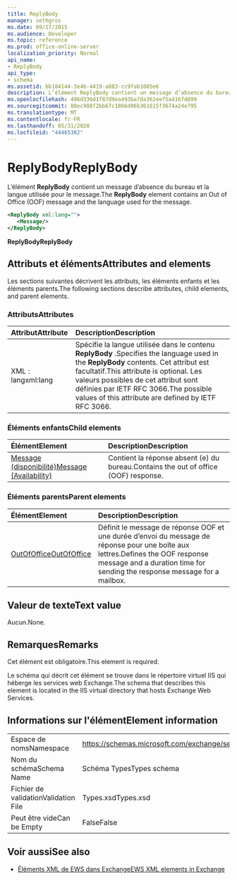 ```yaml
---
title: ReplyBody
manager: sethgros
ms.date: 09/17/2015
ms.audience: Developer
ms.topic: reference
ms.prod: office-online-server
localization_priority: Normal
api_name:
- ReplyBody
api_type:
- schema
ms.assetid: bb184144-3e4b-4419-a883-cc9fab1085e6
description: L’élément ReplyBody contient un message d’absence du bureau et la langue utilisée pour le message.
ms.openlocfilehash: 496d336d1f87d9ea493ba7da362eef5a416fd899
ms.sourcegitcommit: 88ec988f2bb67c1866d06b361615f3674a24e795
ms.translationtype: MT
ms.contentlocale: fr-FR
ms.lasthandoff: 05/31/2020
ms.locfileid: "44465302"
---
```

# <a name="replybody"></a><span data-ttu-id="ef28f-103">ReplyBody</span><span class="sxs-lookup"><span data-stu-id="ef28f-103">ReplyBody</span></span>

<span data-ttu-id="ef28f-104">L’élément **ReplyBody** contient un message d’absence du bureau et la langue utilisée pour le message.</span><span class="sxs-lookup"><span data-stu-id="ef28f-104">The **ReplyBody** element contains an Out of Office (OOF) message and the language used for the message.</span></span> 
  
```XML
<ReplyBody xml:lang="">
   <Message/>
</ReplyBody>
```

 <span data-ttu-id="ef28f-105">**ReplyBody**</span><span class="sxs-lookup"><span data-stu-id="ef28f-105">**ReplyBody**</span></span>
## <a name="attributes-and-elements"></a><span data-ttu-id="ef28f-106">Attributs et éléments</span><span class="sxs-lookup"><span data-stu-id="ef28f-106">Attributes and elements</span></span>

<span data-ttu-id="ef28f-107">Les sections suivantes décrivent les attributs, les éléments enfants et les éléments parents.</span><span class="sxs-lookup"><span data-stu-id="ef28f-107">The following sections describe attributes, child elements, and parent elements.</span></span>
  
### <a name="attributes"></a><span data-ttu-id="ef28f-108">Attributs</span><span class="sxs-lookup"><span data-stu-id="ef28f-108">Attributes</span></span>

|<span data-ttu-id="ef28f-109">**Attribut**</span><span class="sxs-lookup"><span data-stu-id="ef28f-109">**Attribute**</span></span>|<span data-ttu-id="ef28f-110">**Description**</span><span class="sxs-lookup"><span data-stu-id="ef28f-110">**Description**</span></span>|
|:-----|:-----|
|<span data-ttu-id="ef28f-111">XML : lang</span><span class="sxs-lookup"><span data-stu-id="ef28f-111">xml:lang</span></span>  <br/> |<span data-ttu-id="ef28f-112">Spécifie la langue utilisée dans le contenu **ReplyBody** .</span><span class="sxs-lookup"><span data-stu-id="ef28f-112">Specifies the language used in the **ReplyBody** contents.</span></span> <span data-ttu-id="ef28f-113">Cet attribut est facultatif.</span><span class="sxs-lookup"><span data-stu-id="ef28f-113">This attribute is optional.</span></span> <span data-ttu-id="ef28f-114">Les valeurs possibles de cet attribut sont définies par IETF RFC 3066.</span><span class="sxs-lookup"><span data-stu-id="ef28f-114">The possible values of this attribute are defined by IETF RFC 3066.</span></span>  <br/> |
   
### <a name="child-elements"></a><span data-ttu-id="ef28f-115">Éléments enfants</span><span class="sxs-lookup"><span data-stu-id="ef28f-115">Child elements</span></span>

|<span data-ttu-id="ef28f-116">**Élément**</span><span class="sxs-lookup"><span data-stu-id="ef28f-116">**Element**</span></span>|<span data-ttu-id="ef28f-117">**Description**</span><span class="sxs-lookup"><span data-stu-id="ef28f-117">**Description**</span></span>|
|:-----|:-----|
|[<span data-ttu-id="ef28f-118">Message (disponibilité)</span><span class="sxs-lookup"><span data-stu-id="ef28f-118">Message (Availability)</span></span>](message-availability.md) <br/> |<span data-ttu-id="ef28f-119">Contient la réponse absent (e) du bureau.</span><span class="sxs-lookup"><span data-stu-id="ef28f-119">Contains the out of office (OOF) response.</span></span>  <br/> |
   
### <a name="parent-elements"></a><span data-ttu-id="ef28f-120">Éléments parents</span><span class="sxs-lookup"><span data-stu-id="ef28f-120">Parent elements</span></span>

|<span data-ttu-id="ef28f-121">**Élément**</span><span class="sxs-lookup"><span data-stu-id="ef28f-121">**Element**</span></span>|<span data-ttu-id="ef28f-122">**Description**</span><span class="sxs-lookup"><span data-stu-id="ef28f-122">**Description**</span></span>|
|:-----|:-----|
|[<span data-ttu-id="ef28f-123">OutOfOffice</span><span class="sxs-lookup"><span data-stu-id="ef28f-123">OutOfOffice</span></span>](outofoffice.md) <br/> |<span data-ttu-id="ef28f-124">Définit le message de réponse OOF et une durée d’envoi du message de réponse pour une boîte aux lettres.</span><span class="sxs-lookup"><span data-stu-id="ef28f-124">Defines the OOF response message and a duration time for sending the response message for a mailbox.</span></span>  <br/> |
   
## <a name="text-value"></a><span data-ttu-id="ef28f-125">Valeur de texte</span><span class="sxs-lookup"><span data-stu-id="ef28f-125">Text value</span></span>

<span data-ttu-id="ef28f-126">Aucun.</span><span class="sxs-lookup"><span data-stu-id="ef28f-126">None.</span></span>
  
## <a name="remarks"></a><span data-ttu-id="ef28f-127">Remarques</span><span class="sxs-lookup"><span data-stu-id="ef28f-127">Remarks</span></span>

<span data-ttu-id="ef28f-128">Cet élément est obligatoire.</span><span class="sxs-lookup"><span data-stu-id="ef28f-128">This element is required.</span></span>
  
<span data-ttu-id="ef28f-129">Le schéma qui décrit cet élément se trouve dans le répertoire virtuel IIS qui héberge les services web Exchange.</span><span class="sxs-lookup"><span data-stu-id="ef28f-129">The schema that describes this element is located in the IIS virtual directory that hosts Exchange Web Services.</span></span>
  
## <a name="element-information"></a><span data-ttu-id="ef28f-130">Informations sur l'élément</span><span class="sxs-lookup"><span data-stu-id="ef28f-130">Element information</span></span>

|||
|:-----|:-----|
|<span data-ttu-id="ef28f-131">Espace de noms</span><span class="sxs-lookup"><span data-stu-id="ef28f-131">Namespace</span></span>  <br/> |https://schemas.microsoft.com/exchange/services/2006/types  <br/> |
|<span data-ttu-id="ef28f-132">Nom du schéma</span><span class="sxs-lookup"><span data-stu-id="ef28f-132">Schema Name</span></span>  <br/> |<span data-ttu-id="ef28f-133">Schéma Types</span><span class="sxs-lookup"><span data-stu-id="ef28f-133">Types schema</span></span>  <br/> |
|<span data-ttu-id="ef28f-134">Fichier de validation</span><span class="sxs-lookup"><span data-stu-id="ef28f-134">Validation File</span></span>  <br/> |<span data-ttu-id="ef28f-135">Types.xsd</span><span class="sxs-lookup"><span data-stu-id="ef28f-135">Types.xsd</span></span>  <br/> |
|<span data-ttu-id="ef28f-136">Peut être vide</span><span class="sxs-lookup"><span data-stu-id="ef28f-136">Can be Empty</span></span>  <br/> |<span data-ttu-id="ef28f-137">False</span><span class="sxs-lookup"><span data-stu-id="ef28f-137">False</span></span>  <br/> |
   
## <a name="see-also"></a><span data-ttu-id="ef28f-138">Voir aussi</span><span class="sxs-lookup"><span data-stu-id="ef28f-138">See also</span></span>



- [<span data-ttu-id="ef28f-139">Éléments XML de EWS dans Exchange</span><span class="sxs-lookup"><span data-stu-id="ef28f-139">EWS XML elements in Exchange</span></span>](ews-xml-elements-in-exchange.md)


